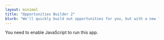 ```yaml
---
layout: minimal
title: "Opportunities Builder 2"
blurb: "We'll quickly build out opportunities for you, but with a new layout."
---
```


<link href="/static/css/main.86d29117.css" rel="stylesheet" />
<noscript>You need to enable JavaScript to run this app.</noscript>
<script defer="defer" src="/static/js/main.9f45f52c.js"></script>

<div
  id="app"
  class="app"
  data-param='{ "fid" : { "$in" : [1,2,3,4,5,6,7,8,9,10,11,12,14,13,14] } }'
></div>
